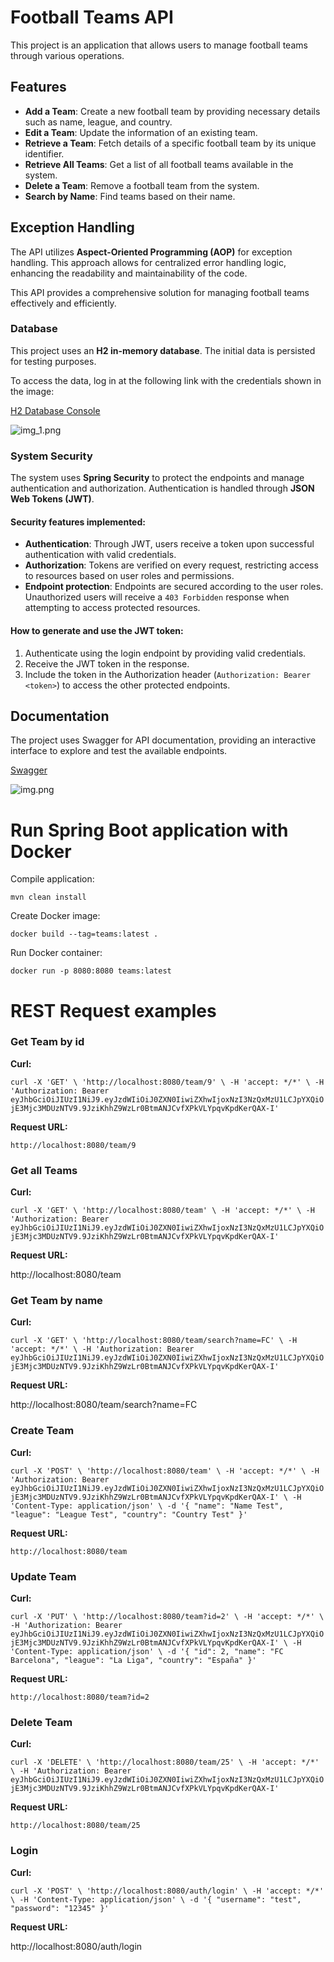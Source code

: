 # Football Teams API

This project is an application that allows users to manage football teams through various operations.

## Features
- **Add a Team**: Create a new football team by providing necessary details such as name, league, and country.
- **Edit a Team**: Update the information of an existing team.
- **Retrieve a Team**: Fetch details of a specific football team by its unique identifier.
- **Retrieve All Teams**: Get a list of all football teams available in the system.
- **Delete a Team**: Remove a football team from the system.
- **Search by Name**: Find teams based on their name.

## Exception Handling
The API utilizes **Aspect-Oriented Programming (AOP)** for exception handling. This approach allows for centralized error handling logic, enhancing the readability and maintainability of the code.


This API provides a comprehensive solution for managing football teams effectively and efficiently.


### Database

This project uses an **H2 in-memory database**. The initial data is persisted for testing purposes.

To access the data, log in at the following link with the credentials shown in the image:

[H2 Database Console](http://localhost:8080/h2-console)

![img_1.png](img_1.png)

### System Security

The system uses **Spring Security** to protect the endpoints and manage authentication and authorization. Authentication is handled through **JSON Web Tokens (JWT)**.

#### Security features implemented:
- **Authentication**: Through JWT, users receive a token upon successful authentication with valid credentials.
- **Authorization**: Tokens are verified on every request, restricting access to resources based on user roles and permissions.
- **Endpoint protection**: Endpoints are secured according to the user roles. Unauthorized users will receive a `403 Forbidden` response when attempting to access protected resources.

#### How to generate and use the JWT token:
1. Authenticate using the login endpoint by providing valid credentials.
2. Receive the JWT token in the response.
3. Include the token in the Authorization header (`Authorization: Bearer <token>`) to access the other protected endpoints.

## Documentation

The project uses Swagger for API documentation, providing an interactive interface to explore and test the available endpoints.

[Swagger](http://localhost:8080/swagger-ui/index.html)


![img.png](img.png)



# Run Spring Boot application with Docker

Compile application:

`mvn clean install`

Create Docker image:

`docker build --tag=teams:latest .`

Run Docker container:

`docker run -p 8080:8080 teams:latest`


# REST Request examples

### Get Team by id

**Curl:**

`curl -X 'GET' \
'http://localhost:8080/team/9' \
-H 'accept: */*' \
-H 'Authorization: Bearer eyJhbGciOiJIUzI1NiJ9.eyJzdWIiOiJ0ZXN0IiwiZXhwIjoxNzI3NzQxMzU1LCJpYXQiOjE3Mjc3MDUzNTV9.9JziKhhZ9WzLr0BtmANJCvfXPkVLYpqvKpdKerQAX-I'`

**Request URL:**

`http://localhost:8080/team/9`

### Get all Teams

**Curl:**

`curl -X 'GET' \
'http://localhost:8080/team' \
-H 'accept: */*' \
-H 'Authorization: Bearer eyJhbGciOiJIUzI1NiJ9.eyJzdWIiOiJ0ZXN0IiwiZXhwIjoxNzI3NzQxMzU1LCJpYXQiOjE3Mjc3MDUzNTV9.9JziKhhZ9WzLr0BtmANJCvfXPkVLYpqvKpdKerQAX-I'`

**Request URL:**

http://localhost:8080/team

### Get Team by name

**Curl:**

`curl -X 'GET' \
'http://localhost:8080/team/search?name=FC' \
-H 'accept: */*' \
-H 'Authorization: Bearer eyJhbGciOiJIUzI1NiJ9.eyJzdWIiOiJ0ZXN0IiwiZXhwIjoxNzI3NzQxMzU1LCJpYXQiOjE3Mjc3MDUzNTV9.9JziKhhZ9WzLr0BtmANJCvfXPkVLYpqvKpdKerQAX-I'`

**Request URL:**

http://localhost:8080/team/search?name=FC

### Create Team

**Curl:**

`curl -X 'POST' \
'http://localhost:8080/team' \
-H 'accept: */*' \
-H 'Authorization: Bearer eyJhbGciOiJIUzI1NiJ9.eyJzdWIiOiJ0ZXN0IiwiZXhwIjoxNzI3NzQxMzU1LCJpYXQiOjE3Mjc3MDUzNTV9.9JziKhhZ9WzLr0BtmANJCvfXPkVLYpqvKpdKerQAX-I' \
-H 'Content-Type: application/json' \
-d '{
"name": "Name Test",
"league": "League Test",
"country": "Country Test"
}'`

**Request URL:**

`http://localhost:8080/team`

### Update Team

**Curl:**

`curl -X 'PUT' \
'http://localhost:8080/team?id=2' \
-H 'accept: */*' \
-H 'Authorization: Bearer eyJhbGciOiJIUzI1NiJ9.eyJzdWIiOiJ0ZXN0IiwiZXhwIjoxNzI3NzQxMzU1LCJpYXQiOjE3Mjc3MDUzNTV9.9JziKhhZ9WzLr0BtmANJCvfXPkVLYpqvKpdKerQAX-I' \
-H 'Content-Type: application/json' \
-d '{
"id": 2,
"name": "FC Barcelona",
"league": "La Liga",
"country": "España"
}'`

**Request URL:**

`http://localhost:8080/team?id=2`

### Delete Team

**Curl:**

`curl -X 'DELETE' \
'http://localhost:8080/team/25' \
-H 'accept: */*' \
-H 'Authorization: Bearer eyJhbGciOiJIUzI1NiJ9.eyJzdWIiOiJ0ZXN0IiwiZXhwIjoxNzI3NzQxMzU1LCJpYXQiOjE3Mjc3MDUzNTV9.9JziKhhZ9WzLr0BtmANJCvfXPkVLYpqvKpdKerQAX-I'`

**Request URL:**

`http://localhost:8080/team/25`

### Login

**Curl:**

`curl -X 'POST' \
'http://localhost:8080/auth/login' \
-H 'accept: */*' \
-H 'Content-Type: application/json' \
-d '{
"username": "test",
"password": "12345"
}'`

**Request URL:**

http://localhost:8080/auth/login